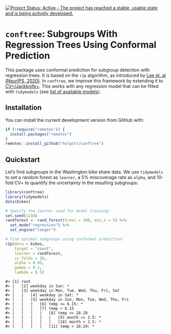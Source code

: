 
<!-- README.md is generated from README.Rmd. Please edit that file -->
<!-- badges: start -->

[![Project Status: Active - The project has reached a stable, usable
state and is being actively
developed.](https://www.repostatus.org/badges/latest/active.svg)](https://www.repostatus.org/#active)
<!-- badges: end -->

# **`conftree`**: Subgroups With Regression Trees Using Conformal Prediction

This package uses conformal prediction for subgroup detection with
regression trees. It is based on the `r2p` algorithm, as introduced by
[Lee et. al (NeurIPS,
2020)](https://proceedings.neurips.cc/paper/2020/hash/1819020b02e926785cf3be594d957696-Abstract.html).
In `conftree`, we improve this framework by extending it to
[CV+/Jackknife+](https://arxiv.org/abs/1905.02928). This works with any
regression model that can be fitted with `tidymodels` (see [list of
available models](https://www.tidymodels.org/find/parsnip/)).

## Installation

You can install the current development version from GitHub with:

``` r
if (!require("remotes")) {
  install.packages("remotes")
}
remotes::install_github("holgstr/conftree")
```

## Quickstart

Let’s find subgroups in the Washington bike share data. We use
`tidymodels` to set a random forest as `learner`, a 5% miscoverage rate
as `alpha`, and 10-fold CV+ to quantify the uncertainty in the resulting
subgroups:

``` r
library(conftree)
library(tidymodels)
data(bikes)

# Specify the learner used for model training:
set.seed(1234)
randforest <- rand_forest(trees = 200, min_n = 5) %>%
  set_mode("regression") %>%
  set_engine("ranger")

# Find optimal subgroups using conformal prediction:
r2p(data = bikes,
    target = "count",
    learner = randforest,
    cv_folds = 10,
    alpha = 0.05,
    gamma = 0.2,
    lambda = 0.5)
```

    #> [1] root
    #> |   [2] weekday in Sun: *
    #> |   [3] weekday in Mon, Tue, Wed, Thu, Fri, Sat
    #> |   |   [4] weekday in Sat: *
    #> |   |   [5] weekday in Sun, Mon, Tue, Wed, Thu, Fri
    #> |   |   |   [6] temp <= 6.15: *
    #> |   |   |   [7] temp > 6.15
    #> |   |   |   |   [8] temp <= 28.29
    #> |   |   |   |   |   [9] month <= 2.5: *
    #> |   |   |   |   |   [10] month > 2.5: *
    #> |   |   |   |   [11] temp > 28.29: *
